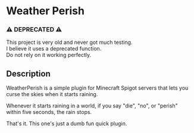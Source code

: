 # Weather Perish

### ⚠️ DEPRECATED ⚠️  
This project is very old and never got much testing.  
I believe it uses a deprecated function.  
Do not rely on it working perfectly.  

## Description  

WeatherPerish is a simple plugin for Minecraft Spigot servers that lets you  
curse the skies when it starts raining.  

Whenever it starts raining in a world, if you say "die", "no", or "perish"  
within five seconds, the rain stops.  

That's it. This one's just a dumb fun quick plugin.
